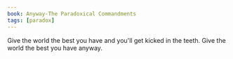```yaml
---
book: Anyway-The Paradoxical Commandments
tags: [paradox]
---
```

Give the world the best you have and you'll get kicked in the teeth. Give the world the best you have anyway.